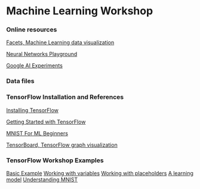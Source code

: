 # Machine Learning Workshop

### Online resources
[Facets, Machine Learning data visualization](pair-code.github.io/facets)

[Neural Networks Playground](playground.tensorflow.org)

[Google AI Experiments](https://experiments.withgoogle.com/ai)

### Data files

### TensorFlow Installation and References

[Installing TensorFlow](https://www.tensorflow.org/install)

[Getting Started with TensorFlow]()

[MNIST For ML Beginners]()

[TensorBoard, TensorFlow graph visualization]()

### TensorFlow Workshop Examples
[Basic Example]()
[Working with variables]()
[Working with placeholders]()
[A learning model]()
[Understanding MNIST]()

